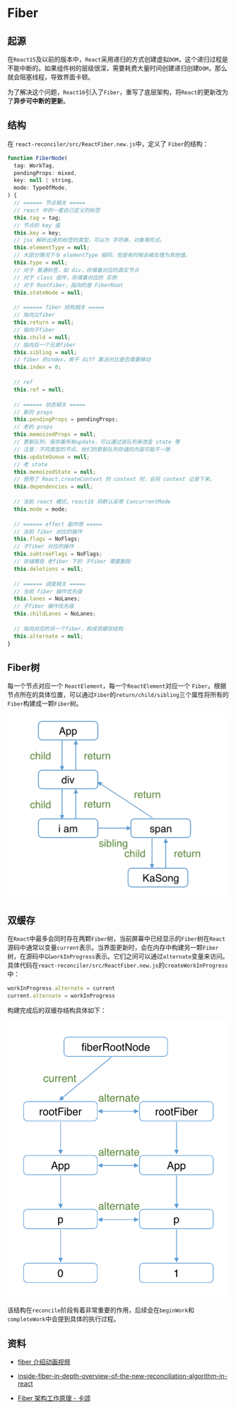 # Fiber

## 起源

在`React15`及以前的版本中，`React`采用递归的方式创建虚拟`DOM`，这个递归过程是不能中断的。如果组件树的层级很深，需要耗费大量时间创建递归创建`DOM`，那么就会阻塞线程，导致界面卡顿。

为了解决这个问题，`React16`引入了`Fiber`，重写了底层架构，将`React`的更新改为了**异步可中断的更新**。

## 结构

在 `react-reconciler/src/ReactFiber.new.js`中，定义了 `Fiber`的结构：

```javascript
function FiberNode(
  tag: WorkTag,
  pendingProps: mixed,
  key: null | string,
  mode: TypeOfMode,
) {
  // ====== 节点相关 =====
  // react 中的一套自己定义的标签
  this.tag = tag;
  // 节点的 key 值
  this.key = key;
  // jsx 解析出来的标签的类型，可以为 字符串，对象等形式。
  this.elementType = null;
  // 大部分情况下与 elementType 相同，但是有时候会被处理为其他值。
  this.type = null;
  // 对于 普通标签，如 div，存储着对应的真实节点
  // 对于 class 组件，存储着对应的 实例
  // 对于 RootFiber，指向的是 FiberRoot
  this.stateNode = null;

  // ====== fiber 结构相关 =====
  // 指向父fiber
  this.return = null;
  // 指向子fiber
  this.child = null;
  // 指向后一个兄弟fiber
  this.sibling = null;
  // fiber 的index，用于 diff 算法对比是否需要移动
  this.index = 0;

  // ref
  this.ref = null;

  // ====== 状态相关 =====
  // 新的 props
  this.pendingProps = pendingProps;
  // 老的 props
  this.memoizedProps = null;
  // 更新队列，保存着所有update，可以通过该队列来改变 state 等
  // 注意：不同类型的节点，他们的更新队列存储的内容可能不一致
  this.updateQueue = null;
  // 老 state
  this.memoizedState = null;
  // 使用了 React.createContext 的 context 时，会将 context 记录下来。
  this.dependencies = null;

  // 当前 react 模式，react18 将默认采用 ConcurrentMode
  this.mode = mode;

  // ====== effect 副作用 =====
  // 当前 fiber 对应的操作
  this.flags = NoFlags;
  // 子fiber 对应的操作
  this.subtreeFlags = NoFlags;
  // 存储哪些 老fiber 下的 子fiber 需要删除
  this.deletions = null;

  // ====== 调度相关 =====
  // 当前 fiber 操作优先级
  this.lanes = NoLanes;
  // 子fiber 操作优先级
  this.childLanes = NoLanes;

  // 指向对应的另一个fiber，构成双缓存结构
  this.alternate = null;
}
```

## Fiber树

每一个节点对应一个 `ReactElement`，每一个`ReactElement`对应一个 `Fiber`。根据节点所在的具体位置，可以通过`Fiber`的`return/child/sibling`三个属性将所有的`Fiber`构建成一颗`Fiber`树。

![img](./imgs/fiber-structure.png)

## 双缓存

在`React`中最多会同时存在两颗`Fiber`树，当前屏幕中已经显示的`Fiber`树在`React`源码中通常以变量`current`表示。当界面更新时，会在内存中构建另一颗`Fiber`树，在源码中以`workInProgress`表示。它们之间可以通过`alternate`变量来访问。具体代码在`react-reconciler/src/ReactFiber.new.js`的`createWorkInProgress`中：

```javascript
workInProgress.alternate = current
current.alternate = workInProgress
```

构建完成后的双缓存结构具体如下：

![img](./imgs/fiber-double-cache.png)

该结构在`reconcile`阶段有着非常重要的作用，后续会在`beginWork`和`completeWork`中会提到具体的执行过程。

## 资料

- [fiber 介绍动画视频](https://www.bilibili.com/video/BV1it411p7v6?from=search&seid=3508901752524570226)
- [inside-fiber-in-depth-overview-of-the-new-reconciliation-algorithm-in-react](https://indepth.dev/posts/1008/inside-fiber-in-depth-overview-of-the-new-reconciliation-algorithm-in-react)

- [Fiber 架构工作原理 - 卡颂](https://react.iamkasong.com/process/doubleBuffer.html#什么是-双缓存)